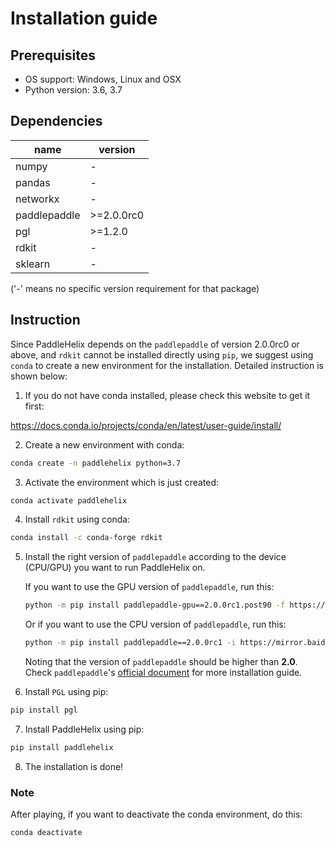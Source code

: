 # Installation guide

## Prerequisites

* OS support: Windows, Linux and OSX
* Python version: 3.6, 3.7

## Dependencies

| name         | version |
| ------------ | ---- |
| numpy        | - |
| pandas       | - |
| networkx     | - |
| paddlepaddle | \>=2.0.0rc0 |
| pgl          | \>=1.2.0 |
| rdkit        | - |
|sklearn|-|

('-' means no specific version requirement for that package)

## Instruction
Since PaddleHelix depends on the `paddlepaddle` of version 2.0.0rc0 or above, and `rdkit` cannot be installed directly using `pip`, we suggest using `conda` to create a new environment for the installation. Detailed instruction is shown below:

1. If you do not have conda installed, please check this website to get it first:

  https://docs.conda.io/projects/conda/en/latest/user-guide/install/

2. Create a new environment with conda:

```bash
conda create -n paddlehelix python=3.7  
```

3. Activate the environment which is just created:

```bash
conda activate paddlehelix
```

4. Install `rdkit` using conda:

```bash
conda install -c conda-forge rdkit
```
5. Install the right version of `paddlepaddle` according to the device (CPU/GPU) you want to run PaddleHelix on.

    If you want to use the GPU version of `paddlepaddle`, run this:

    ```bash
    python -m pip install paddlepaddle-gpu==2.0.0rc1.post90 -f https://paddlepaddle.org.cn/whl/stable.html
    ```

    Or if you want to use the CPU version of `paddlepaddle`, run this:

    ```bash
    python -m pip install paddlepaddle==2.0.0rc1 -i https://mirror.baidu.com/pypi/simple
    ```

    Noting that the version of `paddlepaddle` should be higher than **2.0**.
    Check `paddlepaddle`'s [official document](https://www.paddlepaddle.org.cn/documentation/docs/en/2.0-rc1/install/index_en.html)
    for more installation guide.

6. Install `PGL` using pip:
   
```bash
pip install pgl
```

7. Install PaddleHelix using pip:

```bash
pip install paddlehelix
```

8. The installation is done!

### Note
After playing, if you want to deactivate the conda environment, do this:

```bash
conda deactivate
```
